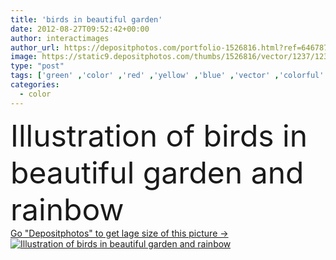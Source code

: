 ```yaml
---
title: 'birds in beautiful garden'
date: 2012-08-27T09:52:42+00:00
author: interactimages
author_url: https://depositphotos.com/portfolio-1526816.html?ref=64678756
image: https://static9.depositphotos.com/thumbs/1526816/vector/1237/12372203/api_thumb_450.jpg?forcejpeg=true
type: "post"
tags: ['green' ,'color' ,'red' ,'yellow' ,'blue' ,'vector' ,'colorful' ,'illustration' ,'sky' ,'beautiful' ,'grass' ,'lawn' ,'nature' ,'garden' ,'plant' ,'water' ,'leaves' ,'flying' ,'flower' ,'tree' ,'stem' ,'big' ,'pond' ,'animals' ,'rainbow' ,'insect' ,'home' ,'wood' ,'ring' ,'singing' ,'in' ,'Butterfly' ,'branches' ,'pleasant' ,'log' ,'pot' ,'birds' ,'of' ,'lotus' ,'ponds' ,'tweeter' ,'and' ,'ducklings' ,'tweet' ,'eps10' ,'bird house' ,'white clouds' ,'duckts' ,'wooden piece' ]
categories: 
  - color
---
```

<div aling="center">
            <font size="60"> Illustration of birds in beautiful garden and rainbow</font>   
</div>
<div>
    <a href='https://static9.depositphotos.com/thumbs/1526816/vector/1237/12372203/api_thumb_450.jpg?forcejpeg=true?ref=64678756' target=_blank > Go "Depositphotos" to get lage size of this picture ->
        <img href='https://static9.depositphotos.com/thumbs/1526816/vector/1237/12372203/api_thumb_450.jpg?forcejpeg=true?ref=64678756' src='https://static9.depositphotos.com/1526816/1237/v/950/depositphotos_12372203-stock-illustration-birds-in-beautiful-garden.jpg?forcejpeg=true' alt='Illustration of birds in beautiful garden and rainbow' >
    </a>
</div>
